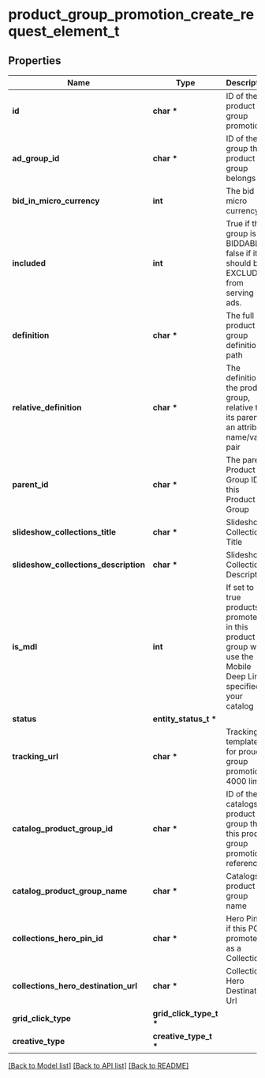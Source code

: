 # product_group_promotion_create_request_element_t

## Properties
Name | Type | Description | Notes
------------ | ------------- | ------------- | -------------
**id** | **char \*** | ID of the product group promotion. | [optional] 
**ad_group_id** | **char \*** | ID of the ad group the product group belongs to. | [optional] 
**bid_in_micro_currency** | **int** | The bid in micro currency. | [optional] 
**included** | **int** | True if the group is BIDDABLE, false if it should be EXCLUDED from serving ads. | [optional] 
**definition** | **char \*** | The full product group definition path | [optional] 
**relative_definition** | **char \*** | The definition of the product group, relative to its parent - an attribute name/value pair | [optional] 
**parent_id** | **char \*** | The parent Product Group ID of this Product Group | [optional] 
**slideshow_collections_title** | **char \*** | Slideshow Collections Title | [optional] 
**slideshow_collections_description** | **char \*** | Slideshow Collections Description | [optional] 
**is_mdl** | **int** | If set to true products promoted in this product group will use the Mobile Deep Link specified in your catalog | [optional] 
**status** | **entity_status_t \*** |  | [optional] 
**tracking_url** | **char \*** | Tracking template for proudct group promotions. 4000 limit | [optional] 
**catalog_product_group_id** | **char \*** | ID of the catalogs product group that this product group promotion references | [optional] 
**catalog_product_group_name** | **char \*** | Catalogs product group name | [optional] 
**collections_hero_pin_id** | **char \*** | Hero Pin ID if this PG is promoted as a Collection | [optional] 
**collections_hero_destination_url** | **char \*** | Collections Hero Destination Url | [optional] 
**grid_click_type** | **grid_click_type_t \*** |  | [optional] 
**creative_type** | **creative_type_t \*** |  | [optional] 

[[Back to Model list]](../README.md#documentation-for-models) [[Back to API list]](../README.md#documentation-for-api-endpoints) [[Back to README]](../README.md)


